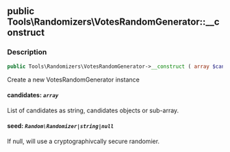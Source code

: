 ## public Tools\Randomizers\VotesRandomGenerator::__construct

### Description    

```php
public Tools\Randomizers\VotesRandomGenerator->__construct ( array $candidates [, Random\Randomizer|string|null $seed = null] )
```

Create a new VotesRandomGenerator instance
    

#### **candidates:** *```array```*   
List of candidates as string, candidates objects or sub-array.    


#### **seed:** *```Random\Randomizer|string|null```*   
If null, will use a cryptographivcally secure randomier.    

